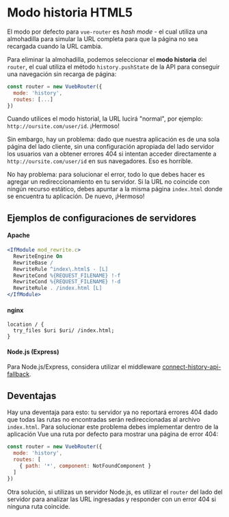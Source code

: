 # Modo historia HTML5

El modo por defecto para `vue-router` es _hash mode_ - el cual utiliza una almohadilla para simular la URL completa para que la página no sea recargada cuando la URL cambia.

Para eliminar la almohadilla, podemos seleccionar el **modo historia** del `router`, el cual utiliza el método `history.pushState` de la API para conseguir una navegación sin recarga de página:

``` js
const router = new VuebRouter({
  mode: 'history',
  routes: [...]
})
```

Cuando utilices el modo historial, la URL lucirá "normal", por ejemplo: `http://oursite.com/user/id`. ¡Hermoso!

Sin embargo, hay un problema: dado que nuestra aplicación es de una sola página del lado cliente, sin una configuración apropiada del lado servidor los usuarios van a obtener errores 404 si intentan acceder directamente a `http://oursite.com/user/id` en sus navegadores. Eso es horrible.

No hay problema: para solucionar el error, todo lo que debes hacer es agregar un redireccionamiento en tu servidor. Si la URL no coincide con ningún recurso estático, debes apuntar a la misma página `index.html` donde se encuentra tu aplicación. De nuevo, ¡Hermoso! 

## Ejemplos de configuraciones de servidores

#### Apache

```apache
<IfModule mod_rewrite.c>
  RewriteEngine On
  RewriteBase /
  RewriteRule ^index\.html$ - [L]
  RewriteCond %{REQUEST_FILENAME} !-f
  RewriteCond %{REQUEST_FILENAME} !-d
  RewriteRule . /index.html [L]
</IfModule>
```

#### nginx

```nginx
location / {
  try_files $uri $uri/ /index.html;
}
```

#### Node.js (Express)

Para Node.js/Express, considera utilizar el middleware [connect-history-api-fallback](https://github.com/bripkens/connect-history-api-fallback).

## Deventajas

Hay una deventaja para esto: tu servidor ya no reportará errores 404 dado que todas las rutas no encontradas serán redireccionadas al archivo `index.html`. Para solucionar este problema debes implementar dentro de la aplicación Vue una ruta por defecto para mostrar una página de error 404:

``` js
const router = new VuebRouter({
  mode: 'history',
  routes: [
    { path: '*', component: NotFoundComponent }
  ]
})
```

Otra solución, si utilizas un servidor Node.js, es utilizar el `router` del lado del servidor para analizar las URL ingresadas y responder con un error 404 si ninguna ruta coincide.

